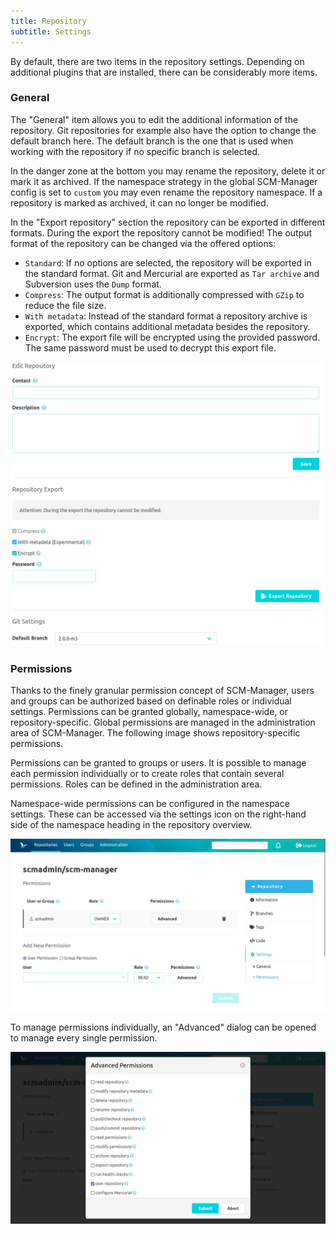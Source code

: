 ```yaml
---
title: Repository
subtitle: Settings
---
```

By default, there are two items in the repository settings. Depending on additional plugins that are installed, there
can be considerably more items.

### General

The "General" item allows you to edit the additional information of the repository. Git repositories for example also
have the option to change the default branch here. The default branch is the one that is used when working with the
repository if no specific branch is selected.

In the danger zone at the bottom you may rename the repository, delete it or mark it as archived. If the namespace
strategy in the global SCM-Manager config is set to `custom` you may even rename the repository namespace. If a
repository is marked as archived, it can no longer be modified.

In the "Export repository" section the repository can be exported in different formats.
During the export the repository cannot be modified!
The output format of the repository can be changed via the offered options:
* `Standard`: If no options are selected, the repository will be exported in the standard format.
  Git and Mercurial are exported as `Tar archive` and Subversion uses the `Dump` format.
* `Compress`: The output format is additionally compressed with `GZip` to reduce the file size.
* `With metadata`: Instead of the standard format a repository archive is exported, which contains additional metadata besides the repository.
* `Encrypt`: The export file will be encrypted using the provided password. The same password must be used to decrypt this export file.

![Repository-Settings-General-Git](assets/repository-settings-general-git.png)

### Permissions

Thanks to the finely granular permission concept of SCM-Manager, users and groups can be authorized based on definable
roles or individual settings. Permissions can be granted globally, namespace-wide, or repository-specific. Global
permissions are managed in the administration area of SCM-Manager. The following image shows repository-specific
permissions.

Permissions can be granted to groups or users. It is possible to manage each permission individually or to create roles
that contain several permissions. Roles can be defined in the administration area.

Namespace-wide permissions can be configured in the namespace settings. These can be accessed via the settings icon on
the right-hand side of the namespace heading in the repository overview.

![Repository-Settings-PermissionOverview](assets/repository-settings-permissionOverview.png)

To manage permissions individually, an "Advanced" dialog can be opened to manage every single permission.

![Repository-Settings-PermissionList](assets/repository-settings-permissionList.png)
